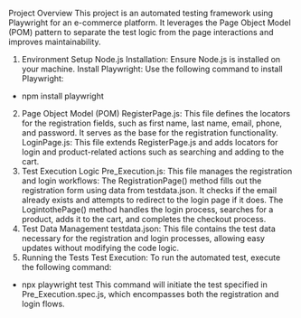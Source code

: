Project Overview
This project is an automated testing framework using Playwright for an e-commerce platform. It leverages the Page Object Model (POM) pattern to separate the test logic from the page interactions and improves maintainability.
 
1. Environment Setup
Node.js Installation: Ensure Node.js is installed on your machine.
Install Playwright: Use the following command to install Playwright:
 
* npm install playwright
 
2. Page Object Model (POM)
RegisterPage.js: This file defines the locators for the registration fields, such as first name, last name, email, phone, and password. It serves as the base for the registration functionality.
LoginPage.js: This file extends RegisterPage.js and adds locators for login and product-related actions such as searching and adding to the cart.
3. Test Execution Logic
Pre_Execution.js: This file manages the registration and login workflows:
The RegistrationPage() method fills out the registration form using data from testdata.json.
It checks if the email already exists and attempts to redirect to the login page if it does.
The LogintothePage() method handles the login process, searches for a product, adds it to the cart, and completes the checkout process.
4. Test Data Management
testdata.json: This file contains the test data necessary for the registration and login processes, allowing easy updates without modifying the code logic.
5. Running the Tests
Test Execution: To run the automated test, execute the following command:
 
* npx playwright test
This command will initiate the test specified in Pre_Execution.spec.js, which encompasses both the registration and login flows.
